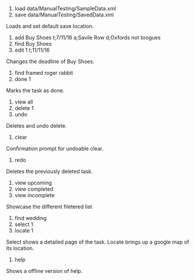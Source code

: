 1. load data/ManualTesting/SampleData.xml
2. save data/ManualTesting/SavedData.xml

Loads and set default save location.

1. add Buy Shoes t;7/11/16 a;Savile Row d;Oxfords not brogues
2. find Buy Shoes
3. edit 1 t;11/11/16

Changes the deadline of Buy Shoes.

1. find framed roger rabbit
2. done 1

Marks the task as done.

1. view all
2. delete 1
3. undo

Deletes and undo delete.

1. clear

Confirmation prompt for undoable clear.

1. redo

Deletes the previously deleted task.

1. view upcoming
2. view completed
3. view incomplete

Showcase the different filetered list

1. find wedding
2. select 1
3. locate 1

Select shows a detailed page of the task. Locate brings up a google map of its location.

1. help

Shows a offline version of help.
